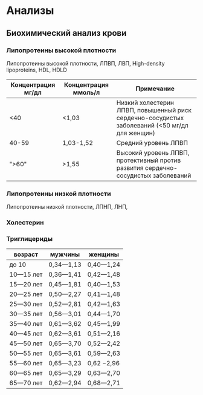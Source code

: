 # Анализы


## Биохимический анализ крови

### Липопротеины высокой плотности
Липопротеины высокой плотности, ЛПВП, ЛВП, High-density lipoproteins, HDL, HDLD

Концентрация мг/дл | Концентрация ммоль/л | Примечание
--- | --- | ---
<40 | <1,03 | Низкий холестерин ЛПВП, повышенный риск сердечно-сосудистых заболеваний (<50 мг/дл для женщин)
40-59 | 1,03-1,52 | Средний уровень ЛПВП
">60" | >1,55 | Высокий уровень ЛПВП, протективный против развития сердечно-сосудистых заболеваний


### Липопротеины низкой плотности
Липопротеины низкой плотности, ЛПНП, ЛНП,


### Холестерин



### Триглицериды

возраст | мужчины | женщины
--- | --- | ---
до 10 | 0,34—1,13 | 0,40—1,24
10—15 лет | 0,36—1,41 | 0,42—1,48
15—20 лет | 0,45—1,81 | 0,40—1,53
20—25 лет | 0,50—2,27 | 0,41—1,48
25—30 лет | 0,52—2,81 | 0,42—1,63
30—35 лет | 0,56—3,01 | 0,44—1,70
35—40 лет | 0,61—3,62 | 0,45—1,99
40—45 лет | 0,62—3,61 | 0,51—2,16
45—50 лет | 0,65—3,70 | 0,52—2,42
50—55 лет | 0,65—3,61 | 0,59—2,63
55—60 лет | 0,65—3,23 | 0,62 −2,96
60—65 лет | 0,65—3,29 | 0,63—2,70
65—70 лет | 0,62—2,94 | 0,68—2,71
